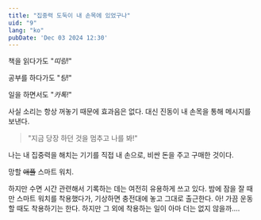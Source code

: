 ```yaml
---
title: "집중력 도둑이 내 손목에 있었구나"
uid: "9"
lang: "ko"
pubDate: 'Dec 03 2024 12:30'
---
```


책을 읽다가도 "_띠링!_"

공부를 하다가도 "_팅!_"

일을 하면서도 "_카톡!_"

사실 소리는 항상 꺼놓기 때문에 효과음은 없다. 대신 진동이 내 손목을 통해 메시지를 보낸다.

> "지금 당장 하던 것을 멈추고 나를 봐!"

나는 내 집중력을 해치는 기기를 직접 내 손으로, 비싼 돈을 주고 구매한 것이다.

망할 ~~애플~~ 스마트 워치.

하지만 수면 시간 관련해서 기록하는 데는 여전히 유용하게 쓰고 있다. 밤에 잠을 잘 때만 스마트 워치를 착용했다가, 기상하면 충전대에 놓고 그대로 출근한다. 아! 가끔 운동할 때도 착용하기는 한다. 하지만 그 외에 착용하는 일이 아마 더는 없지 않을까….